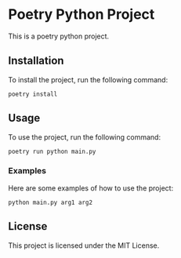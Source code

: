 # Poetry Python  Project

This is a poetry python project.

## Installation

To install the project, run the following command:

`poetry install`

##  Usage

To use the project, run the following command:

`poetry run python main.py`

### Examples

Here are some examples of how to use the project:

`python main.py arg1 arg2`

## License

This project is licensed under the MIT License.